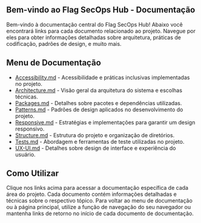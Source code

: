 ## Bem-vindo ao Flag SecOps Hub - Documentação

Bem-vindo à documentação central do Flag SecOps Hub! Abaixo você encontrará links para cada documento relacionado ao projeto. Navegue por eles para obter informações detalhadas sobre arquitetura, práticas de codificação, padrões de design, e muito mais.

## Menu de Documentação

- [Accessibility.md](./faqs/Accessibility.md) - Acessibilidade e práticas inclusivas implementadas no projeto.
- [Architecture.md](./faqs/Architecture.md) - Visão geral da arquitetura do sistema e escolhas técnicas.
- [Packages.md](./faqs/Packages.md) - Detalhes sobre pacotes e dependências utilizadas.
- [Patterns.md](./faqs/Patterns.md) - Padrões de design aplicados no desenvolvimento do projeto.
- [Responsive.md](./faqs/Responsive.md) - Estratégias e implementações para garantir um design responsivo.
- [Structure.md](./faqs/Structure.md) - Estrutura do projeto e organização de diretórios.
- [Tests.md](./faqs/Tests.md) - Abordagem e ferramentas de teste utilizadas no projeto.
- [UX-UI.md](./faqs/UX-UI.md) - Detalhes sobre design de interface e experiência do usuário.

## Como Utilizar

Clique nos links acima para acessar a documentação específica de cada área do projeto. Cada documento contém informações detalhadas e técnicas sobre o respectivo tópico. Para voltar ao menu de documentação ou à página principal, utilize a função de navegação do seu navegador ou mantenha links de retorno no início de cada documento de documentação.
